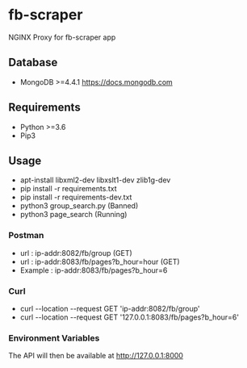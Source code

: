 # fb-scraper

NGINX Proxy for fb-scraper app
## Database
* MongoDB >=4.4.1 https://docs.mongodb.com
## Requirements
* Python >=3.6
* Pip3
## Usage
* apt-install libxml2-dev libxslt1-dev zlib1g-dev
* pip install -r requirements.txt
* pip install -r requirements-dev.txt
* python3 group_search.py (Banned)
* python3 page_search (Running)

### Postman ###
* url : ip-addr:8082/fb/group (GET)
* url : ip-addr:8083/fb/pages?b_hour=hour (GET)
* Example : ip-addr:8083/fb/pages?b_hour=6

### Curl ###
* curl --location --request GET 'ip-addr:8082/fb/group'
* curl --location --request GET '127.0.0.1:8083/fb/pages?b_hour=6'

### Environment Variables

The API will then be available at http://127.0.0.1:8000
